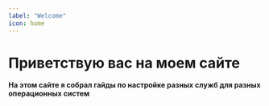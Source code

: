 ```yaml
---
label: "Welcome"
icon: home
---
```

# Приветствую вас на моем сайте
**На этом сайте я собрал гайды по настройке разных служб для разных операционных систем**
